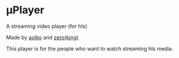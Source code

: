 # μPlayer
A streaming video player (for hls)

Made by [aolko](https://www.github.com/aolko) and [zero(king)](https://www.github.com/mezerotm)

This player is for the people who want to watch streaming hls media.
